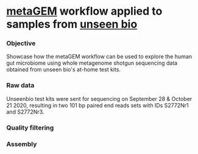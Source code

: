 # [metaGEM](https://github.com/franciscozorrilla/metaGEM/) workflow applied to samples from [unseen bio](https://unseenbio.com/)

### Objective
Showcase how the metaGEM workflow can be used to explore the human gut microbiome using whole metagenome shotgun sequencing data obtained from unseen bio's at-home test kits.

### Raw data
Unseenbio test kits were sent for sequencing on September 28 & October 21 2020, resulting in two 101 bp paired end reads sets with IDs S2772Nr1 and S2772Nr3.

### Quality filtering

### Assembly
